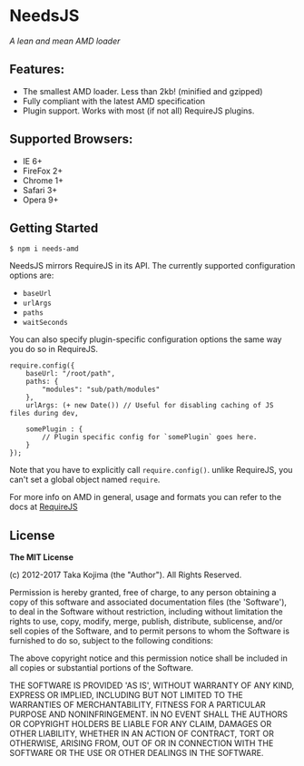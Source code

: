 # NeedsJS
*A lean and mean AMD loader*

## Features:

- The smallest AMD loader. Less than 2kb! (minified and gzipped)
- Fully compliant with the latest AMD specification
- Plugin support. Works with most (if not all) RequireJS plugins.

## Supported Browsers:

- IE 6+
- FireFox 2+
- Chrome 1+
- Safari 3+
- Opera 9+

## Getting Started

`$ npm i needs-amd`

NeedsJS mirrors RequireJS in its API. The currently supported configuration options are:

- `baseUrl`
- `urlArgs`
- `paths`
- `waitSeconds`

You can also specify plugin-specific configuration options the same way you do so in RequireJS.

	require.config({
		baseUrl: "/root/path",
		paths: {
			"modules": "sub/path/modules"
		},
		urlArgs: (+ new Date()) // Useful for disabling caching of JS files during dev,

		somePlugin : {
			// Plugin specific config for `somePlugin` goes here.
		}
	});


Note that you have to explicitly call `require.config()`. unlike RequireJS, you can't set a global object named `require`.

For more info on AMD in general, usage and formats you can refer to the docs at [RequireJS](http://requirejs.org/docs/start.html)

## License

**The MIT License**

<sub><sup>

(c) 2012-2017 Taka Kojima (the "Author").
All Rights Reserved.

Permission is hereby granted, free of charge, to any person obtaining a copy of this software and associated documentation files (the 'Software'), to deal in the Software without restriction, including without limitation the rights to use, copy, modify, merge, publish, distribute, sublicense, and/or sell copies of the Software, and to permit persons to whom the Software is furnished to do so, subject to the following conditions:

The above copyright notice and this permission notice shall be included in all copies or substantial portions of the Software.

THE SOFTWARE IS PROVIDED 'AS IS', WITHOUT WARRANTY OF ANY KIND, EXPRESS OR IMPLIED, INCLUDING BUT NOT LIMITED TO THE WARRANTIES OF MERCHANTABILITY, FITNESS FOR A PARTICULAR PURPOSE AND NONINFRINGEMENT. IN NO EVENT SHALL THE AUTHORS OR COPYRIGHT HOLDERS BE LIABLE FOR ANY CLAIM, DAMAGES OR OTHER LIABILITY, WHETHER IN AN ACTION OF CONTRACT, TORT OR OTHERWISE, ARISING FROM, OUT OF OR IN CONNECTION WITH THE SOFTWARE OR THE USE OR OTHER DEALINGS IN THE SOFTWARE.

</sup></sub>
